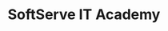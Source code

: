 ---
title: "SoftServe IT Academy"
thumbnail: "/certificates/01_softserve_ita_internship.png"
verificationLink: "https://career.softserveinc.com/en-us/certification/verification"
---